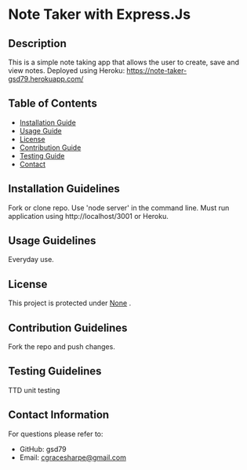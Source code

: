 
  # Note Taker with Express.Js   

  ## Description
  This is a simple note taking app that allows the user to create, save and view notes.
  Deployed using Heroku: https://note-taker-gsd79.herokuapp.com/


  ## Table of Contents
  * [Installation Guide](#installation-guidelines)
  * [Usage Guide](#usage-guidelines)
  * [License](#license)
  * [Contribution Guide](#contribution-guidelines)
  * [Testing Guide](#testing-guidelines)
  * [Contact](#contact-information) 
    
  ## Installation Guidelines
  Fork or clone repo. Use 'node server' in the command line. Must run application using http://localhost/3001 or Heroku.

  ## Usage Guidelines
  Everyday use. 

  ## License
  This project is protected under <a href="" target="_blank">None</a> . 


  ## Contribution Guidelines
  Fork the repo and push changes. 

  ## Testing Guidelines
  TTD unit testing

  ## Contact Information
  For questions please refer to: 
   * GitHub: gsd79
   * Email: cgracesharpe@gmail.com

